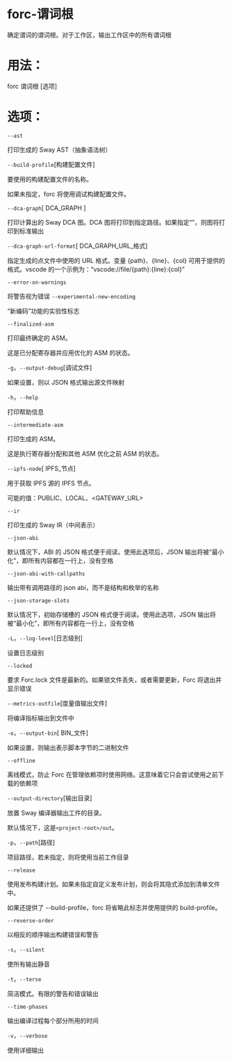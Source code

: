 # forc-谓词根
确定谓词的谓词根。对于工作区，输出工作区中的所有谓词根

# 用法：
forc 谓词根 [选项]

# 选项：
`--ast`

打印生成的 Sway AST（抽象语法树）

`--build-profile`[构建配置文件]

要使用的构建配置文件的名称。

如果未指定，forc 将使用调试构建配置文件。

`--dca-graph`[ DCA_GRAPH ]

打印计算出的 Sway DCA 图。DCA 图将打印到指定路径。如果指定“”，则图将打印到标准输出

`--dca-graph-url-format`[ DCA_GRAPH_URL_格式]

指定生成的点文件中使用的 URL 格式。变量 {path}、{line}、{col} 可用于提供的格式。vscode 的一个示例为：“vscode://file/{path}:{line}:{col}”

`--error-on-warnings`

将警告视为错误
`--experimental-new-encoding`

“新编码”功能的实验性标志

`--finalized-asm`

打印最终确定的 ASM。

这是已分配寄存器并应用优化的 ASM 的状态。

`-g`，`--output-debug`[调试文件]

如果设置，则以 JSON 格式输出源文件映射

`-h`，`--help`

打印帮助信息

`--intermediate-asm`

打印生成的 ASM。

这是执行寄存器分配和其他 ASM 优化之前 ASM 的状态。

`--ipfs-node`[ IPFS_节点]

用于获取 IPFS 源的 IPFS 节点。

可能的值：PUBLIC、LOCAL、<GATEWAY_URL>

`--ir`

打印生成的 Sway IR（中间表示）

`--json-abi`

默认情况下，ABI 的 JSON 格式便于阅读。使用此选项后，JSON 输出将被“最小化”，即所有内容都在一行上，没有空格

`--json-abi-with-callpaths`

输出带有调用路径的 json abi，​​而不是结构和枚举的名称

`--json-storage-slots`

默认情况下，初始存储槽的 JSON 格式便于阅读。使用此选项，JSON 输出将被“最小化”，即所有内容都在一行上，没有空格

`-L`，`--log-level`[日志级别]

设置日志级别

`--locked`

要求 Forc.lock 文件是最新的。如果锁文件丢失，或者需要更新，Forc 将退出并显示错误

`--metrics-outfile`[度量值输出文件]

将编译指标输出到文件中

`-o`，`--output-bin`[ BIN_文件]

如果设置，则输出表示脚本字节的二进制文件

`--offline`

离线模式，防止 Forc 在管理依赖项时使用网络。这意味着它只会尝试使用之前下载的依赖项

`--output-directory`[输出目录]

放置 Sway 编译器输出工件的目录。

默认情况下，这是`<project-root>/out`。

`-p`，`--path`[路径]

项目路径，若未指定，则将使用当前工作目录

`--release`

使用发布构建计划。如果未指定自定义发布计划，则会将其隐式添加到清单文件中。

如果还提供了 --build-profile，forc 将省略此标志并使用提供的 build-profile。

`--reverse-order`

以相反的顺序输出构建错误和警告

`-s`，`--silent`

使所有输出静音

`-t`，`--terse`

简洁模式。有限的警告和错误输出

`--time-phases`

输出编译过程每个部分所用的时间

`-v`，`--verbose`

使用详细输出
